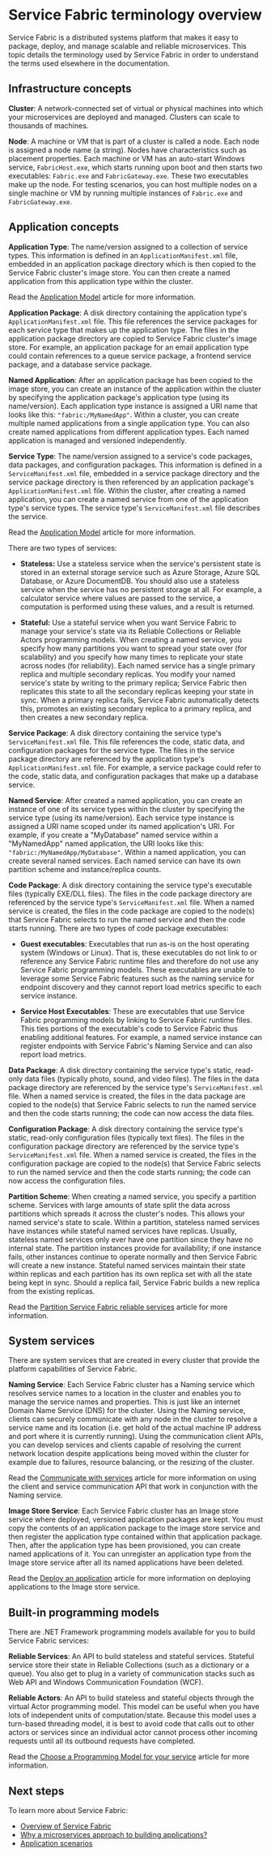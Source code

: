 <properties
   pageTitle="Service Fabric terminology overview | Microsoft Azure"
   description="A terminology overview of Service Fabric. Discusses key terminology concepts and terms used in the rest of the documentation."
   services="service-fabric"
   documentationCenter=".net"
   authors="rwike77"
   manager="timlt"
   editor="chackdan;subramar"/>

<tags
   ms.service="service-fabric"
   ms.devlang="dotnet"
   ms.topic="article"
   ms.tgt_pltfrm="NA"
   ms.workload="NA"
   ms.date="07/01/2016"
   ms.author="ryanwi"/>

# Service Fabric terminology overview

Service Fabric is a distributed systems platform that makes it easy to package, deploy, and manage scalable and reliable microservices. This topic details the terminology used by Service Fabric in order to understand the terms used elsewhere in the documentation.

## Infrastructure concepts
**Cluster**: A network-connected set of virtual or physical machines into which your microservices are deployed and managed.  Clusters can scale to thousands of machines.

**Node**: A machine or VM that is part of a cluster is called a node. Each node is assigned a node name (a string). Nodes have characteristics such as placement properties. Each machine or VM has an auto-start Windows service, `FabricHost.exe`, which starts running upon boot and then starts two executables: `Fabric.exe` and `FabricGateway.exe`. These two executables make up the node. For testing scenarios, you can host multiple nodes on a single machine or VM by running multiple instances of `Fabric.exe` and `FabricGateway.exe`.

## Application concepts
**Application Type**: The name/version assigned to a collection of service types. This information is defined in an `ApplicationManifest.xml` file, embedded in an application package directory which is then copied to the Service Fabric cluster's image store. You can then create a named application from this application type within the cluster.

Read the [Application Model](service-fabric-application-model.md) article for more information.

**Application Package**: A disk directory containing the application type's `ApplicationManifest.xml` file. This file references the service packages for each service type that makes up the application type. The files in the application package directory are copied to Service Fabric cluster's image store. For example, an application package for an email application type could contain references to a queue service package, a frontend service package, and a database service package.

**Named Application**: After an application package has been copied to the image store, you can create an instance of the application within the cluster by specifying the application package's application type (using its name/version). Each application type instance is assigned a URI name that looks like this: `"fabric:/MyNamedApp"`. Within a cluster, you can create multiple named applications from a single application type. You can also create named applications from different application types. Each named application is managed and versioned independently.      

**Service Type**: The name/version assigned to a service's code packages, data packages, and configuration packages. This information is defined in a `ServiceManifest.xml` file, embedded in a service package directory and the service package directory is then referenced by an application package's `ApplicationManifest.xml` file. Within the cluster, after creating a named application, you can create a named service from one of the application type's service types. The service type's `ServiceManifest.xml` file describes the service.

Read the [Application Model](service-fabric-application-model.md) article for more information.

There are two types of services:

- **Stateless:** Use a stateless service when the service's persistent state is stored in an external storage service such as Azure Storage, Azure SQL Database, or Azure DocumentDB. You should also use a stateless service when the service has no persistent storage at all. For example, a calculator service where values are passed to the service, a computation is performed using these values, and a result is returned.

- **Stateful:** Use a stateful service when you want Service Fabric to manage your service's state via its Reliable Collections or Reliable Actors programming models. When creating a named service, you specify how many partitions you want to spread your state over (for scalability) and you specify how many times to replicate your state across nodes (for reliability). Each named service has a single primary replica and multiple secondary replicas. You modify your named service's state by writing to the primary replica; Service Fabric then replicates this state to all the secondary replicas keeping your state in sync. When a primary replica fails, Service Fabric automatically detects this, promotes an existing secondary replica to a primary replica, and then creates a new secondary replica.  

**Service Package**: A disk directory containing the service type's `ServiceManifest.xml` file. This file references the code, static data, and configuration packages for the service type. The files in the service package directory are referenced by the application type's `ApplicationManifest.xml` file. For example, a service package could refer to the code, static data, and configuration packages that make up a database service.

**Named Service**: After created a named application, you can create an instance of one of its service types within the cluster by specifying the service type (using its name/version). Each service type instance is assigned a URI name scoped under its named application's URI. For example, if you create a "MyDatabase" named service within a "MyNamedApp" named application, the URI looks like this: `"fabric:/MyNamedApp/MyDatabase"`. Within a named application, you can create several named services. Each named service can have its own partition scheme and instance/replica counts.

**Code Package**: A disk directory containing the service type's executable files (typically EXE/DLL files). The files in the code package directory are referenced by the service type's `ServiceManifest.xml` file. When a named service is created, the files in the code package are copied to the node(s) that Service Fabric selects to run the named service and then the code starts running. There are two types of code package executables:

- **Guest executables**: Executables that run as-is on the host operating system (Windows or Linux). That is, these executables do not link to or reference any Service Fabric runtime files and therefore do not use any Service Fabric programming models. These executables are unable to leverage some Service Fabric features such as the naming service for endpoint discovery and they cannot report load metrics specific to each service instance.

- **Service Host Executables**: These are executables that use Service Fabric programming models by linking to Service Fabric runtime files. This ties portions of the executable's code to Service Fabric thus enabling additional features. For example, a named service instance can register endpoints with Service Fabric's Naming Service and can also report load metrics.      

**Data Package**: A disk directory containing the service type's static, read-only data files (typically photo, sound, and video files). The files in the data package directory are referenced by the service type's `ServiceManifest.xml` file. When a named service is created, the files in the data package are copied to the node(s) that Service Fabric selects to run the named service and then the code starts running; the code can now access the data files.

**Configuration Package**: A disk directory containing the service type's static, read-only configuration files (typically text files). The files in the configuration package directory are referenced by the service type's `ServiceManifest.xml` file. When a named service is created, the files in the configuration package are copied to the node(s) that Service Fabric selects to run the named service and then the code starts running; the code can now access the configuration files.

**Partition Scheme**: When creating a named service, you specify a partition scheme. Services with large amounts of state split the data across partitions which spreads it across the cluster's nodes. This allows your named service's state to scale. Within a partition, stateless named services have instances while stateful named services have replicas. Usually, stateless named services only ever have one partition since they have no internal state. The partition instances provide for availability; if one instance fails, other instances continue to operate normally and then Service Fabric will create a new instance. Stateful named services maintain their state within replicas and each partition has its own replica set with all the state being kept in sync. Should a replica fail, Service Fabric builds a new replica from the existing replicas.

Read the [Partition Service Fabric reliable services](service-fabric-concepts-partitioning.md) article for more information.

## System services
There are system services that are created in every cluster that provide the platform capabilities of Service Fabric.

**Naming Service**: Each Service Fabric cluster has a Naming service which resolves service names to a location in the cluster and enables you to manage the service names and properties. This is just like an internet Domain Name Service (DNS) for the cluster. Using the Naming service, clients can securely communicate with any node in the cluster to resolve a service name and its location (i.e. get hold of the actual machine IP address and port where it is currently running). Using the communication client APIs, you can develop services and clients capable of resolving the current network location despite applications being moved within the cluster for example due to failures, resource balancing, or the resizing of the cluster.

Read the [Communicate with services](service-fabric-connect-and-communicate-with-services.md) article for more information on using the client and service communication API that work in conjunction with the Naming service.

**Image Store Service**: Each Service Fabric cluster has an Image store service where deployed, versioned application packages are kept. You must copy the contents of an application package to the image store service and then register the application type contained within that application package. Then, after the application type has been provisioned, you can create named applications of it. You can unregister an application type from the Image store service after all its named applications have been deleted.

Read the [Deploy an application](service-fabric-deploy-remove-applications.md) article for more information on deploying applications to the Image store service.

## Built-in programming models
There are .NET Framework programming models available for you to build Service Fabric services:

**Reliable Services**: An API to build stateless and stateful services. Stateful service store their state in Reliable Collections (such as a dictionary or a queue). You also get to plug in a variety of communication stacks such as Web API and Windows Communication Foundation (WCF).

**Reliable Actors**: An API to build stateless and stateful objects through the virtual Actor programming model. This model can be useful when you have lots of independent units of computation/state. Because this model uses a turn-based threading model, it is best to avoid code that calls out to other actors or services since an individual actor cannot process other incoming requests until all its outbound requests have completed.

Read the [Choose a Programming Model for your service](service-fabric-choose-framework.md) article for more information.

<!--Every topic should have next steps and links to the next logical set of content to keep the customer engaged-->
## Next steps
To learn more about Service Fabric:

- [Overview of Service Fabric](service-fabric-overview.md)
- [Why a microservices approach to building applications?](service-fabric-overview-microservices.md)
- [Application scenarios](service-fabric-application-scenarios.md)
